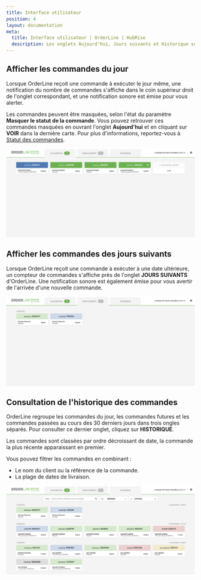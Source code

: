 ```yaml
---
title: Interface utilisateur
position: 4
layout: documentation
meta:
  title: Interface utilisateur | OrderLine | HubRise
  description: Les onglets Aujourd'hui, Jours suivants et Historique sont disponibles afin de faciliter l'accès à OrderLine.
---
```


## Afficher les commandes du jour

Lorsque OrderLine reçoit une commande à exécuter le jour même, une notification du nombre de commandes s'affiche dans le coin supérieur droit de l'onglet correspondant, et une notification sonore est émise pour vous alerter.

Les commandes peuvent être masquées, selon l'état du paramètre **Masquer le statut de la commande**. Vous pouvez retrouver ces commandes masquées en ouvrant l'onglet **Aujourd'hui** et en cliquant sur **VOIR** dans la dernière carte. Pour plus d'informations, reportez-vous à [Statut des commandes](/apps/orderline/parametres/#encha-nement-des-statuts-de-commande).

![Onglet Aujourd'hui d'OrderLine](../images/006-fr-commandes-aujourdhui.png)

## Afficher les commandes des jours suivants

Lorsque OrderLine reçoit une commande à exécuter à une date ultérieure, un compteur de commandes s'affiche près de l'onglet **JOURS SUIVANTS** d'OrderLine. Une notification sonore est également émise pour vous avertir de l'arrivée d'une nouvelle commande.

![Onglet Jours suivants d'OrderLine](../images/007-fr-commandes-jours-suivants.png)

## Consultation de l'historique des commandes

OrderLine regroupe les commandes du jour, les commandes futures et les commandes passées au cours des 30 derniers jours dans trois ongles séparés. Pour consulter ce dernier onglet, cliquez sur **HISTORIQUE**.

Les commandes sont classées par ordre décroissant de date, la commande la plus récente apparaissant en premier.

Vous pouvez filtrer les commandes en combinant :

- Le nom du client ou la référence de la commande.
- La plage de dates de livraison.

![Onglet Historique d'OrderLine](../images/008-fr-commandes-historique.png)
